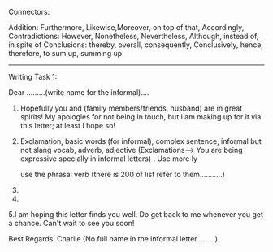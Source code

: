 
Connectors:

Addition: Furthermore, Likewise,Moreover, on top of that, Accordingly, 
Contradictions: However, Nonetheless, Nevertheless, Although,  instead of, in spite of
Conclusions: thereby, overall, consequently, Conclusively, hence, therefore,  to sum up, summing up

--------------------------
Writing Task 1:

Dear .........(write name for the informal)....

1. Hopefully you and (family members/friends, husband) are in great spirits! My apologies for not being in touch, but I am making up for it via this letter; at least I hope so!

2. Exclamation, basic words (for informal), complex sentence, informal but not slang vocab, adverb, adjective
	(Exclamations--> You are being expressive specially in informal letters) . Use more ly
	
	use the phrasal verb (there is 200 of list refer to them...........)

3.
4.

5.I am hoping this letter finds you well. Do get back to me whenever you get a chance. Can't wait to see you soon!

Best Regards, 
Charlie (No full name in the informal letter.........)



